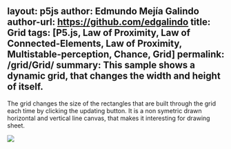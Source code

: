 layout: p5js
author: Edmundo Mejía Galindo
author-url: https://github.com/edgalindo
title: Grid
tags: [P5.js, Law of Proximity, Law of Connected-Elements, Law of Proximity, Multistable-perception, Chance, Grid]
permalink: /grid/Grid/
summary: This sample shows a dynamic grid, that changes the width and height of itself.  
---

The grid changes the size of the rectangles that are built through the grid each time by clicking the updating button. It is a non symetric drawn horizontal and vertical line canvas, that makes it interesting for drawing sheet.  

![](./.png)
